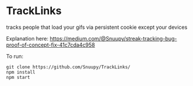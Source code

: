 # TrackLinks
tracks people that load your gifs via persistent cookie except your devices

Explanation here: https://medium.com/@Snuupy/streak-tracking-bug-proof-of-concept-fix-41c7cda4c958

To run:
```
git clone https://github.com/Snuupy/TrackLinks/
npm install
npm start
```
